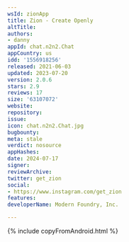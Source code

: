 ```yaml
---
wsId: zionApp
title: Zion - Create Openly
altTitle: 
authors:
- danny
appId: chat.n2n2.Chat
appCountry: us
idd: '1556918256'
released: 2021-06-03
updated: 2023-07-20
version: 2.0.6
stars: 2.9
reviews: 17
size: '63107072'
website: 
repository: 
issue: 
icon: chat.n2n2.Chat.jpg
bugbounty: 
meta: stale
verdict: nosource
appHashes: 
date: 2024-07-17
signer: 
reviewArchive: 
twitter: get_zion
social:
- https://www.instagram.com/get_zion
features: 
developerName: Modern Foundry, Inc.

---
```


{% include copyFromAndroid.html %}